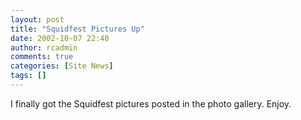```yaml
---
layout: post
title: "Squidfest Pictures Up"
date: 2002-10-07 22:40
author: rcadmin
comments: true
categories: [Site News]
tags: []
---
```

I finally got the Squidfest pictures posted in the photo gallery. Enjoy.

